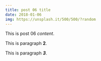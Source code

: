 ```yaml
---
title: post 06 title
date: 2018-01-06
img: https://unsplash.it/500/500/?random
---
```

This is post 06 *content*.

This is paragraph **2**.

This is paragraph ***3***.
